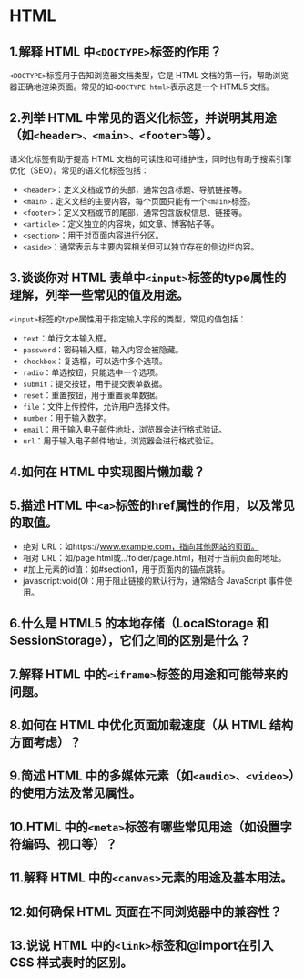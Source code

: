 # HTML
## 1.解释 HTML 中```<DOCTYPE>```标签的作用？
```<DOCTYPE>```标签用于告知浏览器文档类型，它是 HTML 文档的第一行，帮助浏览器正确地渲染页面。常见的如```<DOCTYPE html>```表示这是一个 HTML5 文档。
## 2.列举 HTML 中常见的语义化标签，并说明其用途（如```<header>、<main>、<footer>```等）。
语义化标签有助于提高 HTML 文档的可读性和可维护性，同时也有助于搜索引擎优化（SEO）。常见的语义化标签包括：
- ```<header>```：定义文档或节的头部，通常包含标题、导航链接等。
- ```<main>```：定义文档的主要内容，每个页面只能有一个```<main>```标签。
- ```<footer>```：定义文档或节的尾部，通常包含版权信息、链接等。
- ```<article>```：定义独立的内容块，如文章、博客帖子等。
- ```<section>```：用于对页面内容进行分区。
- ```<aside>```：通常表示与主要内容相关但可以独立存在的侧边栏内容。
## 3.谈谈你对 HTML 表单中```<input>```标签的type属性的理解，列举一些常见的值及用途。
```<input>```标签的type属性用于指定输入字段的类型，常见的值包括：
- ```text```：单行文本输入框。
- ```password```：密码输入框，输入内容会被隐藏。
- ```checkbox```：复选框，可以选中多个选项。
- ```radio```：单选按钮，只能选中一个选项。
- ```submit```：提交按钮，用于提交表单数据。
- ```reset```：重置按钮，用于重置表单数据。
- ```file```：文件上传控件，允许用户选择文件。
- ```number```：用于输入数字。
- ```email```：用于输入电子邮件地址，浏览器会进行格式验证。
- ```url```：用于输入电子邮件地址，浏览器会进行格式验证。
## 4.如何在 HTML 中实现图片懒加载？
## 5.描述 HTML 中```<a>```标签的href属性的作用，以及常见的取值。
- 绝对 URL：如https://www.example.com，指向其他网站的页面。
- 相对 URL：如/page.html或../folder/page.html，相对于当前页面的地址。
- #加上元素的id值：如#section1，用于页面内的锚点跳转。
- javascript:void(0)：用于阻止链接的默认行为，通常结合 JavaScript 事件使用。
## 6.什么是 HTML5 的本地存储（LocalStorage 和 SessionStorage），它们之间的区别是什么？
## 7.解释 HTML 中的```<iframe>```标签的用途和可能带来的问题。
## 8.如何在 HTML 中优化页面加载速度（从 HTML 结构方面考虑）？
## 9.简述 HTML 中的多媒体元素（如```<audio>、<video>```）的使用方法及常见属性。
## 10.HTML 中的```<meta>```标签有哪些常见用途（如设置字符编码、视口等）？
## 11.解释 HTML 中的```<canvas>```元素的用途及基本用法。
## 12.如何确保 HTML 页面在不同浏览器中的兼容性？
## 13.说说 HTML 中的```<link>```标签和@import在引入 CSS 样式表时的区别。